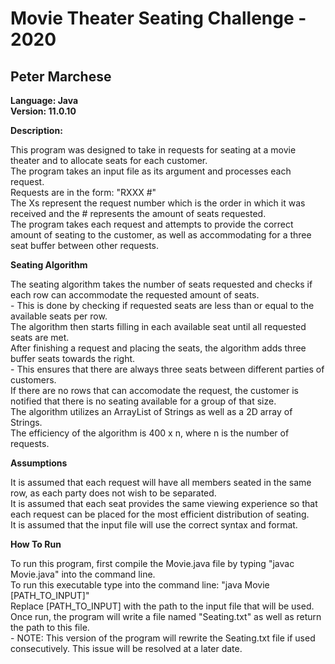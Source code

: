 # Movie Theater Seating Challenge - 2020

## Peter Marchese

**Language: Java**  
**Version: 11.0.10**

**Description:**

This program was designed to take in requests for seating at a movie theater and to allocate seats for each customer.  
The program takes an input file as its argument and processes each request.  
Requests are in the form: "RXXX #"  
The Xs represent the request number which is the order in which it was received and the # represents the amount of seats requested.  
The program takes each request and attempts to provide the correct amount of seating to the customer, as well as accommodating for a three seat buffer between other requests.  

**Seating Algorithm**

The seating algorithm takes the number of seats requested and checks if each row can accommodate the requested amount of seats.  
    - This is done by checking if requested seats are less than or equal to the available seats per row.  
The algorithm then starts filling in each available seat until all requested seats are met.  
After finishing a request and placing the seats, the algorithm adds three buffer seats towards the right.  
    - This ensures that there are always three seats between different parties of customers.  
If there are no rows that can accomodate the request, the customer is notified that there is no seating available for a group of that size.  
The algorithm utilizes an ArrayList of Strings as well as a 2D array of Strings.  
The efficiency of the algorithm is 400 x n, where n is the number of requests.  

**Assumptions**

It is assumed that each request will have all members seated in the same row, as each party does not wish to be separated.  
It is assumed that each seat provides the same viewing experience so that each request can be placed for the most efficient distribution of seating.  
It is assumed that the input file will use the correct syntax and format.  

**How To Run**

To run this program, first compile the Movie.java file by typing "javac Movie.java" into the command line.  
To run this executable type into the command line: "java Movie [PATH_TO_INPUT]"  
Replace [PATH_TO_INPUT] with the path to the input file that will be used.  
Once run, the program will write a file named "Seating.txt" as well as return the path to this file.  
    - NOTE: This version of the program will rewrite the Seating.txt file if used consecutively. This issue will be resolved at a later date.